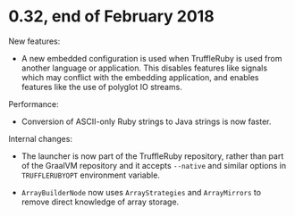 # 0.32, end of February 2018

New features:

* A new embedded configuration is used when TruffleRuby is used from another
language or application. This disables features like signals which may conflict
with the embedding application, and enables features like the use of polyglot IO
streams.

Performance:

* Conversion of ASCII-only Ruby strings to Java strings is now faster.

Internal changes:

* The launcher is now part of the TruffleRuby repository, rather than part of
the GraalVM repository and it accepts `--native` and similar options in 
`TRUFFLERUBYOPT` environment variable.

* `ArrayBuilderNode` now uses `ArrayStrategies` and `ArrayMirrors` to remove
direct knowledge of array storage.
